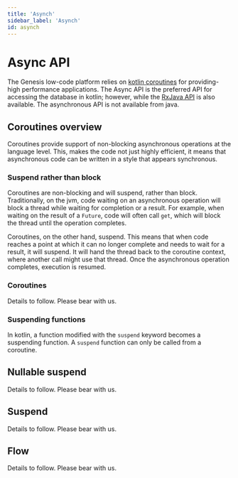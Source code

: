 ```yaml
---
title: 'Asynch'
sidebar_label: 'Asynch'
id: asynch
---
```


Async API
=========

The Genesis low-code platform relies on [kotlin coroutines](https://kotlinlang.org/docs/coroutines-overview.html) for providing-high performance applications. The Async API is the preferred API for accessing the database in kotlin; however, while the [RxJava API](/database/reference/apis/rxjava/) is also available. The asynchronous API is not available from java.

Coroutines overview[​](/database/types-of-api/asynch/#coroutines-overviewdirect-link-to-heading)
--------------------------------------------------------------------------------------------------------------------------------------------------------------

Coroutines provide support of non-blocking asynchronous operations at the language level. This, makes the code not just highly efficient, it means that asynchronous code can be written in a style that appears synchronous.

### Suspend rather than block[​](/database/types-of-api/asynch/#suspend-rather-than-blockdirect-link-to-heading)

Coroutines are non-blocking and will suspend, rather than block. Traditionally, on the jvm, code waiting on an asynchronous operation will block a thread while waiting for completion or a result. For example, when waiting on the result of a `Future`, code will often call `get`, which will block the thread until the operation completes.

Coroutines, on the other hand, suspend. This means that when code reaches a point at which it can no longer complete and needs to wait for a result, it will suspend. It will hand the thread back to the coroutine context, where another call might use that thread. Once the asynchronous operation completes, execution is resumed.

### Coroutines[​](/database/types-of-api/asynch/#coroutinesdirect-link-to-heading)

Details to follow. Please bear with us.

### Suspending functions[​](/database/types-of-api/asynch/#suspending-functionsdirect-link-to-heading)

In kotlin, a function modified with the `suspend` keyword becomes a suspending function. A `suspend` function can only be called from a coroutine.

Nullable suspend[​](/database/types-of-api/asynch/#nullable-suspenddirect-link-to-heading)
--------------------------------------------------------------------------------------------------------------------------------------------------------

Details to follow. Please bear with us.

Suspend[​](/database/types-of-api/asynch/#suspenddirect-link-to-heading)
--------------------------------------------------------------------------------------------------------------------------------------

Details to follow. Please bear with us.

Flow[​](/database/types-of-api/asynch/#flowdirect-link-to-heading)
--------------------------------------------------------------------------------------------------------------------------------

Details to follow. Please bear with us.